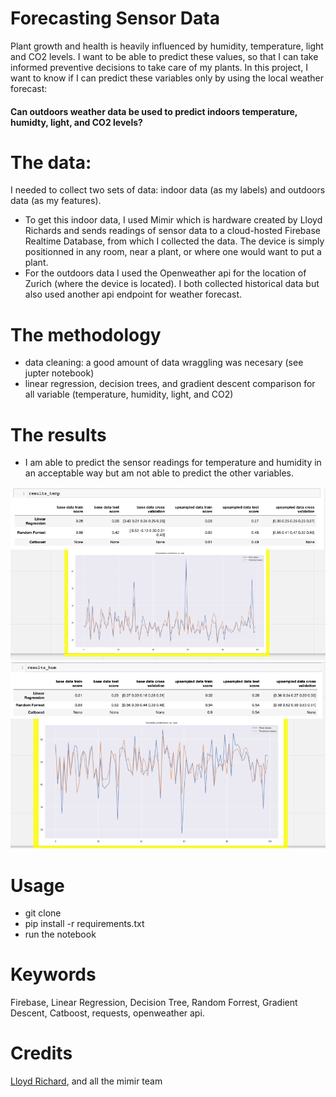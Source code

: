 # Forecasting Sensor Data
Plant growth and health is heavily influenced by humidity, temperature, light and CO2 levels. I want to be able to predict these values, so that I can take informed preventive decisions to take care of my plants. In this project, I want to know if I can predict these variables only by using the local weather forecast:

#### Can outdoors weather data be used to predict indoors temperature, humidty, light, and CO2 levels? 

 # The data: 
I needed to collect two sets of data: indoor data (as my labels) and outdoors data (as my features).
- To get this indoor data, I used Mimir which is hardware created by Lloyd Richards and sends readings of sensor data to a cloud-hosted Firebase Realtime Database, from which I collected the data. The device is simply positionned in any room, near a plant, or where one would want to put a plant. 
- For the outdoors data I used the Openweather api for the location of Zurich (where the device is located). I both collected historical data but also used another api endpoint for weather forecast.

# The methodology
- data cleaning: a good amount of data wraggling was necesary (see jupter notebook)
- linear regression, decision trees, and gradient descent comparison for all variable (temperature, humidity, light, and CO2)

# The results
- I am able to predict the sensor readings for temperature and humidity in an acceptable way but am not able to predict the other variables. 

![visualization](./Pictures/temp.png)
![visualization](./Pictures/hum.png)

# Usage
- git clone 
- pip install -r requirements.txt
- run the notebook 

# Keywords
Firebase, Linear Regression, Decision Tree, Random Forrest, Gradient Descent, Catboost, requests, openweather api.

# Credits
[Lloyd Richard](https://github.com/lloydrichards), and all the mimir team
